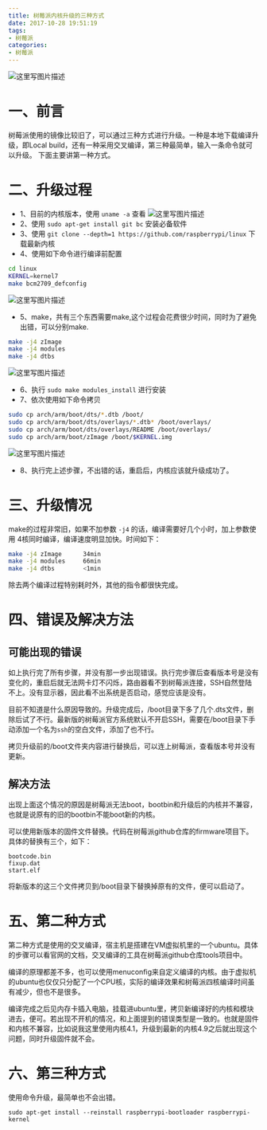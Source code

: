 ```yaml
---
title: 树莓派内核升级的三种方式
date: 2017-10-28 19:51:19
tags:
- 树莓派
categories:
- 树莓派
---
```


![这里写图片描述](http://p7tst3obo.bkt.clouddn.com/20171022222728275?imageView2/0/interlace/1/q/100|watermark/2/text/Y3lhbmcudGVjaA==/font/Y29uc29sYXM=/fontsize/720/fill/I0Q0RUVGMQ==/dissolve/69/gravity/SouthEast/dx/10/dy/10)


# 一、前言
树莓派使用的镜像比较旧了，可以通过三种方式进行升级。一种是本地下载编译升级，即Local build，还有一种采用交叉编译，第三种最简单，输入一条命令就可以升级。
下面主要讲第一种方式。

<!-- more -->

# 二、升级过程

- 1、目前的内核版本，使用 `uname -a` 查看
![这里写图片描述](http://p7tst3obo.bkt.clouddn.com/20171022222513419?imageView2/0/interlace/1/q/100|watermark/2/text/Y3lhbmcudGVjaA==/font/Y29uc29sYXM=/fontsize/720/fill/I0Q0RUVGMQ==/dissolve/69/gravity/SouthEast/dx/10/dy/10)
- 2、使用 `sudo apt-get install git bc` 安装必备软件
- 3、使用 `git clone --depth=1 https://github.com/raspberrypi/linux` 下载最新内核
- 4、使用如下命令进行编译前配置
```bash
cd linux
KERNEL=kernel7
make bcm2709_defconfig
```
![这里写图片描述](http://p7tst3obo.bkt.clouddn.com/20171022222728275?imageView2/0/interlace/1/q/100|watermark/2/text/Y3lhbmcudGVjaA==/font/Y29uc29sYXM=/fontsize/720/fill/I0Q0RUVGMQ==/dissolve/69/gravity/SouthEast/dx/10/dy/10)

- 5、make，共有三个东西需要make,这个过程会花费很少时间，同时为了避免出错，可以分别make.
```bash
make -j4 zImage
make -j4 modules
make -j4 dtbs
```
![这里写图片描述](http://p7tst3obo.bkt.clouddn.com/20171022222811500?imageView2/0/interlace/1/q/100|watermark/2/text/Y3lhbmcudGVjaA==/font/Y29uc29sYXM=/fontsize/720/fill/I0Q0RUVGMQ==/dissolve/69/gravity/SouthEast/dx/10/dy/10)
- 6、执行 `sudo make modules_install` 进行安装
- 7、依次使用如下命令拷贝
```bash
sudo cp arch/arm/boot/dts/*.dtb /boot/
sudo cp arch/arm/boot/dts/overlays/*.dtb* /boot/overlays/
sudo cp arch/arm/boot/dts/overlays/README /boot/overlays/
sudo cp arch/arm/boot/zImage /boot/$KERNEL.img
```
![这里写图片描述](http://p7tst3obo.bkt.clouddn.com/20171022222845178?imageView2/0/interlace/1/q/100|watermark/2/text/Y3lhbmcudGVjaA==/font/Y29uc29sYXM=/fontsize/720/fill/I0Q0RUVGMQ==/dissolve/69/gravity/SouthEast/dx/10/dy/10)

- 8、执行完上述步骤，不出错的话，重启后，内核应该就升级成功了。

# 三、升级情况
make的过程非常旧，如果不加参数 `-j4` 的话，编译需要好几个小时，加上参数使用 4核同时编译，编译速度明显加快。时间如下：
```bash
make -j4 zImage      34min
make -j4 modules     66min 
make -j4 dtbs        <1min  
```

除去两个编译过程特别耗时外，其他的指令都很快完成。

# 四、错误及解决方法

## 可能出现的错误 
如上执行完了所有步骤，并没有那一步出现错误。执行完步骤后查看版本号是没有变化的，重启后就无法网卡灯不闪烁，路由器看不到树莓派连接，SSH自然登陆不上。没有显示器，因此看不出系统是否启动，感觉应该是没有。

目前不知道是什么原因导致的。升级完成后，/boot目录下多了几个.dts文件，删除后试了不行。最新版的树莓派官方系统默认不开启SSH，需要在/boot目录下手动添加一个名为`ssh`的空白文件，添加了也不行。

拷贝升级前的/boot文件夹内容进行替换后，可以连上树莓派，查看版本号并没有更新。

## 解决方法
出现上面这个情况的原因是树莓派无法boot，bootbin和升级后的内核并不兼容，也就是说原有的旧的bootbin不能boot新的内核。

可以使用新版本的固件文件替换。代码在树莓派github仓库的firmware项目下。具体的替换有三个，如下：
```
bootcode.bin
fixup.dat
start.elf
```
将新版本的这三个文件拷贝到/boot目录下替换掉原有的文件，便可以启动了。

# 五、第二种方式
第二种方式是使用的交叉编译，宿主机是搭建在VM虚拟机里的一个ubuntu。具体的步骤可以看官网的文档，交叉编译的工具在树莓派github仓库tools项目中。

编译的原理都差不多，也可以使用menuconfig来自定义编译的内核。由于虚拟机的ubuntu也仅仅只分配了一个CPU核，实际的编译效果和树莓派四核编译时间虽有减少，但也不是很多。

编译完成之后见内存卡插入电脑，挂载进ubuntu里，拷贝新编译好的内核和模块进去，便可。若出现不开机的情况，和上面提到的错误类型是一致的。也就是固件和内核不兼容，比如说我这里使用内核4.1，升级到最新的内核4.9之后就出现这个问题，同时升级固件就不会。

# 六、第三种方式

使用命令升级，最简单也不会出错。
```
sudo apt-get install --reinstall raspberrypi-bootloader raspberrypi-kernel
```
